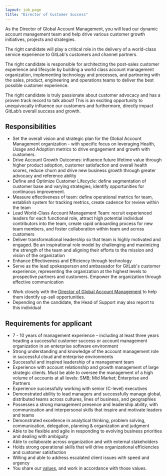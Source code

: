 ```yaml
---
layout: job_page
title: "Director of Customer Success"
---
```


As the Director of Global Account Management, you will lead our dynamic account management
team and help drive various customer growth initiatives, projects and
strategies.

The right candidate will play a critical role in the delivery of a world-class
service experience to GitLab's customers and channel partners.

The right candidate is responsible for architecting the post-sales customer
experience and lifecycle by building a world class account management organization,
implementing technology and processes, and partnering with the sales, product,
engineering and operations teams to deliver the best possible customer
experience.

The right candidate is truly passionate about customer advocacy and has a proven track record to talk about! This is an exciting opportunity to unequivocally influence our customers and furthermore, directly impact GitLab’s overall success and growth.

## Responsibilities

* Set the overall vision and strategic plan for the Global Account Management organization - with specific focus on leveraging Health, Usage and Adoption metrics to drive engagement and growth with customers.
* Drive Account Growth Outcomes: influence future lifetime value through higher product adoption, customer satisfaction and overall health scores, reduce churn and drive new business growth through greater advocacy and reference ability
* Define and Optimize Customer Lifecycle: define segmentation of customer base and varying strategies, identify opportunities for continuous improvement.
* Measure effectiveness of team: define operational metrics for team, establish system for tracking metrics, create cadence for review within the team
* Lead World-Class Account Management Team: recruit experienced leaders for each functional role, attract high potential individual contributors into the team, create rapid onboarding process for new team members, and foster collaboration within team and across customers
* Deliver transformational leadership so that team is highly motivated and engaged.  Be an inspirational role model by challenging and maximizing the strength of the team and aligning their efforts to the mission and vision of the organization
* Enhance Effectiveness and Efficiency through technology
* Serve as the lead spokesperson and ambassador for GitLab's customer experience, representing the organization at the highest levels to prospective partners and customers. Empower the organization through effective communication
- Work closely with the [Director of Global Account Management](https://about.gitlab.com/jobs/director-global-account-management) to help them identify up-sell opportunities.
- Depending on the candidate, the Head of Support may also report to this individual

## Requirements for applicant

* 7 - 10 years of management experience – including at least three years heading a successful customer success or account management organization in an enterprise software environment
* Strong understanding and knowledge of the account management role in successful cloud and enterprise environments
* Successful and inspired leadership of a management team
* Experience with account relationship and growth management of large strategic clients. Must be able to oversee the management of a high volume of accounts at all levels: SMB; Mid Market; Enterprise and Partners
* Experience successfully working with senior (C-level) executives
* Demonstrated ability to lead managers and successfully manage global, distributed teams across cultures, lines of business, and geographies
* Possesses a strong management presence and leadership ability, with communication and interpersonal skills that inspire and motivate leaders and teams
* Demonstrated excellence in analytical thinking, problem solving, communication, delegation, planning & organization and judgment
* Able to be flexible and agile in responding to evolving business priorities and dealing with ambiguity
* Able to collaborate across organization and with external stakeholders
* Holds strong operational skills that will drive organizational efficiencies and customer satisfaction
* Willing and able to address escalated client issues with speed and urgency
* You share our [values](/handbook/#values), and work in accordance with those values.
